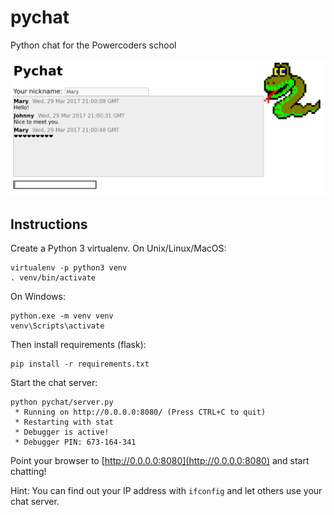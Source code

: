 # pychat

Python chat for the Powercoders school

![Screenshot](screenshot.png)



## Instructions

Create a Python 3 virtualenv. On Unix/Linux/MacOS:

```
virtualenv -p python3 venv
. venv/bin/activate
```

On Windows:

```
python.exe -m venv venv
venv\Scripts\activate
```

Then install requirements (flask):

```
pip install -r requirements.txt
```

Start the chat server:

```
python pychat/server.py 
 * Running on http://0.0.0.0:8080/ (Press CTRL+C to quit)
 * Restarting with stat
 * Debugger is active!
 * Debugger PIN: 673-164-341
```

Point your browser to [http://0.0.0.0:8080](http://0.0.0.0:8080) and start
chatting!

Hint: You can find out your IP address with `ifconfig` and let others use your
chat server.
